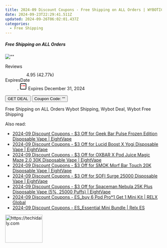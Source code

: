 ```yaml
---
title: 2024-09 Discount Coupons - Free Shipping on ALL Orders | WYBOTICS INC
date: 2024-09-23T22:29:41.511Z
updated: 2024-09-26T06:02:01.437Z
categories:
  - Free Shipping
---
```


<div class="max-w-4xl mx-auto grid grid-cols-1 lg:max-w-5xl lg:gap-x-20 lg:grid-cols-2">
  <div class="relative p-3 col-start-1 row-start-1 flex flex-col-reverse rounded-lg bg-gradient-to-t from-black/75 via-black/0 sm:bg-none sm:row-start-2 sm:p-0 lg:row-start-1">
    <h5 class="mt-1 text-lg font-semibold text-white sm:text-slate-900 md:text-2xl dark:sm:text-white">Free Shipping on ALL Orders</h5>
  </div>
  
  <div class="col-start-1 col-end-3 row-start-1 grid gap-4 sm:mb-6 sm:grid-cols-4 lg:col-start-2 lg:row-span-6 lg:row-end-6 lg:mb-0 lg:gap-6">
      <img src="&quot;&quot;" onClick="javascript:window.open(decodeURIComponent('%22https%3A%2F%2Fwww.shareasale.com%2Fu.cfm%3Fd%3D1097877%26m%3D153311%26u%3D4338022%22'), '_blank');void(0);" alt="&quot;&quot;" class="h-60 w-full rounded-lg object-cover sm:col-span-2 sm:h-52 lg:col-span-full" loading="lazy" />
    
  </div>
  <dl class="row-start-2 mt-4 flex items-center text-xs font-medium sm:row-start-3 sm:mt-1 md:mt-2.5 lg:row-start-2">
    <dt class="sr-only">Reviews</dt>
    <dd class="flex items-center text-indigo-600 dark:text-indigo-400">
      <svg width="24" height="24" fill="none" aria-hidden="true" class="mr-1 stroke-current dark:stroke-indigo-500">
        <path d="m12 5 2 5h5l-4 4 2.103 5L12 16l-5.103 3L9 14l-4-4h5l2-5Z" stroke-width="2" stroke-linecap="round" stroke-linejoin="round" />
      </svg>
      <span>4.95 <span class="font-normal text-slate-400">(42.77k)</span></span>
    </dd>
    <dt class="sr-only">ExpiresDate</dt>
    <dd class="flex items-center">
      <svg width="2" height="2" aria-hidden="true" fill="currentColor" class="mx-3 text-slate-300">
        <circle cx="1" cy="1" r="1" />
      </svg>
      <svg width="24" height="24" viewBox="0 0 24 24" fill="none" stroke="currentColor" stroke-width="2">
        <rect x="3" y="3" width="18" height="18" rx="2" fill="#fff" />
        <path d="M6 10L18 10" stroke="red" stroke-width="2" fill="none" />
        <path d="M10 6L10 18" stroke="#fff" stroke-width="2" fill="none" />
      </svg>
      Expires December 31, 2024    </dd>
  </dl>
  <div class="col-start-1 row-start-3 mt-4 self-center sm:col-start-2 sm:row-span-2 sm:row-start-2 sm:mt-0 lg:col-start-1 lg:row-start-3 lg:row-end-4 lg:mt-6">
    <button type="button" onClick="javascript:window.open(decodeURIComponent('%22https%3A%2F%2Fwww.shareasale.com%2Fu.cfm%3Fd%3D1097877%26m%3D153311%26u%3D4338022%22'), '_blank');void(0);" class="rounded-lg bg-red-600 px-3 py-2 text-sm font-medium leading-6 text-white">GET DEAL</button>
    <button type="button" onClick="javascript:window.open(decodeURIComponent('%22https%3A%2F%2Fwww.shareasale.com%2Fu.cfm%3Fd%3D1097877%26m%3D153311%26u%3D4338022%22'), '_blank');void(0);" class="border-dashed border-2 border-indigo-600 bg-green-100 text-sm leading-6 font-medium py-2 px-3 rounded-lg">Coupon Code: &quot;&quot;</button>
  </div>
  <p class="col-start-1 mt-4 text-sm leading-6 sm:col-span-2 lg:col-span-1 lg:row-start-4 lg:mt-6 dark:text-slate-400">
    Free Shipping on ALL Orders 
Wybot Shipping, Wybot Deal, Wybot Free Shipping  </p>
</div>

<span class="atpl-alsoreadstyle">Also read:</span>
<div><ul>
<li><a href="https://coupons.techidaily.com/coupon-1120262-share-59344-sale/"><u>2024-09 Discount Coupons - $3 Off for Geek Bar Pulse Frozen Edition Disposable Vape | EightVape</u></a></li>
<li><a href="https://coupons.techidaily.com/coupon-1120267-share-59344-sale/"><u>2024-09 Discount Coupons - $3 Off for Lucid Boost X Yogi Disposable Vape | EightVape</u></a></li>
<li><a href="https://coupons.techidaily.com/coupon-1120261-share-59344-sale/"><u>2024-09 Discount Coupons - $3 Off for OXBAR X Pod Juice Magic Maze 2.0 30K Disposable Vape | EightVape</u></a></li>
<li><a href="https://coupons.techidaily.com/coupon-1120264-share-59344-sale/"><u>2024-09 Discount Coupons - $3 Off for SMOK Morf Bar Touch 20K Disposable Vape | EightVape</u></a></li>
<li><a href="https://coupons.techidaily.com/coupon-1120266-share-59344-sale/"><u>2024-09 Discount Coupons - $3 Off for SOFI Surge 25000 Disposable Vape | EightVape</u></a></li>
<li><a href="https://coupons.techidaily.com/coupon-1120263-share-59344-sale/"><u>2024-09 Discount Coupons - $3 Off for Spaceman Nebula 25K Plus Disposable Vape (5%, 25000 Puffs) | EightVape</u></a></li>
<li><a href="https://coupons.techidaily.com/coupon-1120279-share-92020-sale/"><u>2024-09 Discount Coupons - ES_buy 6 Pod Pro*1 Get 1 Mini Kit | RELX Global</u></a></li>
<li><a href="https://coupons.techidaily.com/coupon-1120270-share-92020-sale/"><u>2024-09 Discount Coupons - ES_Essential Mini Bundle | Relx ES</u></a></li>
</ul></div>

<ins class="adsbygoogle"
      style="display:block"
      data-ad-client="ca-pub-7571918770474297"
      data-ad-slot="8358498916"
      data-ad-format="auto"
      data-full-width-responsive="true"></ins>
    

<!-- affiliate ads begin -->
<a href="https://aligracehair.sjv.io/c/5597632/2135349/19272" target="_top" id="2135349">
  <img src="//a.impactradius-go.com/display-ad/19272-2135349" border="0" alt="https://techidaily.com" width="120" height="90"/>
</a>
<img height="0" width="0" src="https://aligracehair.sjv.io/i/5597632/2135349/19272" style="position:absolute;visibility:hidden;" border="0" />
<!-- affiliate ads end -->


